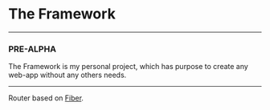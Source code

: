# The Framework <br/>

---

### PRE-ALPHA <br/>

The Framework is my personal project, which has purpose to create any web-app without any others needs. 

---

Router based on [Fiber](https://github.com/gofiber/fiber).